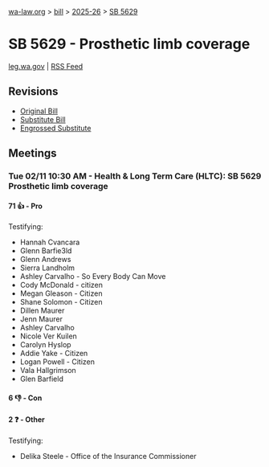 [wa-law.org](/) > [bill](/bill/) > [2025-26](/bill/2025-26/) > [SB 5629](/bill/2025-26/sb/5629/)

# SB 5629 - Prosthetic limb coverage
[leg.wa.gov](https://app.leg.wa.gov/billsummary?BillNumber=5629&Year=2025&Initiative=false) | [RSS Feed](./rss.xml)

## Revisions
* [Original Bill](1/)
* [Substitute Bill](S/)
* [Engrossed Substitute](S.E/)

## Meetings
### Tue 02/11 10:30 AM - Health & Long Term Care (HLTC): SB 5629 Prosthetic limb coverage
#### 71 👍 - Pro
Testifying:
* Hannah Cvancara
* Glenn Barfie3ld
* Glenn Andrews
* Sierra Landholm
* Ashley Carvalho - So Every Body Can Move
* Cody McDonald - citizen
* Megan Gleason - Citizen
* Shane Solomon - Citizen
* Dillen Maurer
* Jenn Maurer
* Ashley Carvalho
* Nicole Ver Kuilen
* Carolyn Hyslop
* Addie Yake - Citizen
* Logan Powell - Citizen
* Vala Hallgrimson
* Glen Barfield

#### 6 👎 - Con

#### 2 ❓ - Other
Testifying:
* Delika Steele - Office of the Insurance Commissioner
